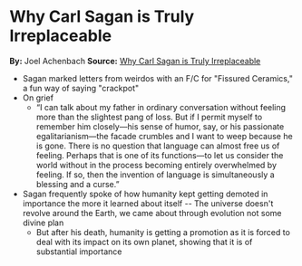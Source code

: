 # Why Carl Sagan is Truly Irreplaceable

**By:** Joel Achenbach
**Source:** [Why Carl Sagan is Truly Irreplaceable](https://www.smithsonianmag.com/science-nature/why-carl-sagan-truly-irreplaceable-180949818/#ixzz2uG1OcC5B)

- Sagan marked letters from weirdos with an F/C for "Fissured Ceramics," a fun way of saying "crackpot"
- On grief
	- “I can talk about my father in ordinary conversation without feeling more than the slightest pang of loss. But if I permit myself to remember him closely—his sense of humor, say, or his passionate egalitarianism—the facade crumbles and I want to weep because he is gone. There is no question that language can almost free us of feeling. Perhaps that is one of its functions—to let us consider the world without in the process becoming entirely overwhelmed by feeling. If so, then the invention of language is simultaneously a blessing and a curse.”
- Sagan frequently spoke of how humanity kept getting demoted in importance the more it learned about itself -- The universe doesn't revolve around the Earth, we came about through evolution not some divine plan
	- But after his death, humanity is getting a promotion as it is forced to deal with its impact on its own planet, showing that it is of substantial importance